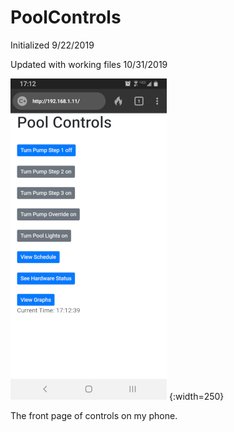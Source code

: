 # PoolControls
Initialized 9/22/2019

Updated with working files 10/31/2019

![The front page of controls on my phone.](./Pics/Screenshot_20191031-171240_DuckDuckGo.jpg)
{:width=250}

The front page of controls on my phone.
